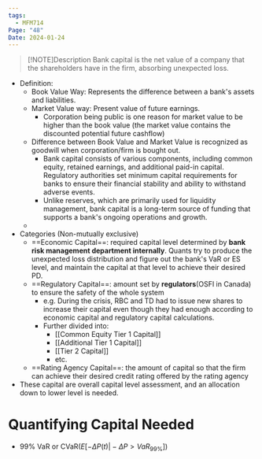 ```yaml
---
tags:
  - MFM714
Page: "48"
Date: 2024-01-24
---
```

> [!NOTE]Description
> Bank capital is the net value of a company that the shareholders have in the firm, absorbing unexpected loss.

- Definition:
    - Book Value Way: Represents the difference between a bank's assets and liabilities.
    - Market Value way:  Present value of future earnings. 
        - Corporation being public is one reason for market value to be higher than the book value (the market value contains the discounted potential future cashflow)
    - Difference between Book Value and Market Value is recognized as goodwill when corporation/firm is bought out.
        - Bank capital consists of various components, including common equity, retained earnings, and additional paid-in capital. Regulatory authorities set minimum capital requirements for banks to ensure their financial stability and ability to withstand adverse events.
        - Unlike reserves, which are primarily used for liquidity management, bank capital is a long-term source of funding that supports a bank's ongoing operations and growth.
    - 
- Categories (Non-mutually exclusive)
	- ==Economic Capital==: required capital level determined by **bank risk management department internally**. Quants try to produce the unexpected loss distribution and figure out the bank's VaR or ES level, and maintain the capital at that level to achieve their desired PD.
	- ==Regulatory Capital==: amount set by **regulators**(OSFI in Canada) to ensure the safety of the whole system
		- e.g. During the crisis, RBC and TD had to issue new shares to increase their capital even though they had enough according to economic capital and regulatory capital calculations.
		- Further divided into:
			- [[Common Equity Tier 1 Capital]]
			- [[Additional Tier 1 Capital]]
			- [[Tier 2 Capital]]
			- etc.
	- ==Rating Agency Capital==: the amount of capital so that the firm can achieve their desired credit rating offered by the rating agency
- These capital are overall capital level assessment, and an allocation down to lower level is needed.

# Quantifying Capital Needed
- 99% VaR or CVaR($E[-\Delta P(t)\big|-\Delta P>VaR_{99\%}]$)